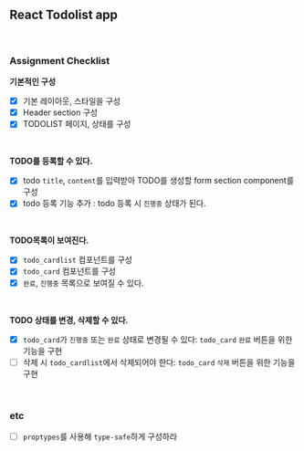 ## React Todolist app

<br>

### Assignment Checklist

**기본적인 구성**

- [x] 기본 레이아웃, 스타일을 구성
- [x] Header section 구성
- [x] TODOLIST 페이지, 상태를 구성

<br>

**TODO를 등록할 수 있다.**

- [x] todo `title`, `content`를 입력받아 TODO를 생성할 form section component를 구성
- [x] todo 등록 기능 추가 : todo 등록 시 `진행중` 상태가 된다.

<br>

**TODO목록이 보여진다.**

- [x] `todo_cardlist` 컴포넌트를 구성
- [x] `todo_card` 컴포넌트를 구성
- [x] `완료`, `진행중` 목록으로 보여질 수 있다.

<br>

**TODO 상태를 변경, 삭제할 수 있다.**

- [x] `todo_card`가 `진행중` 또는 `완료` 상태로 변경될 수 있다: `todo_card` `완료` 버튼을 위한 기능을 구현
- [ ] 삭제 시 `todo_cardlist`에서 삭제되어야 한다: `todo_card` `삭제` 버튼을 위한 기능을 구현

<br>

### etc

- [ ] `proptypes`를 사용해 `type-safe`하게 구성하라
